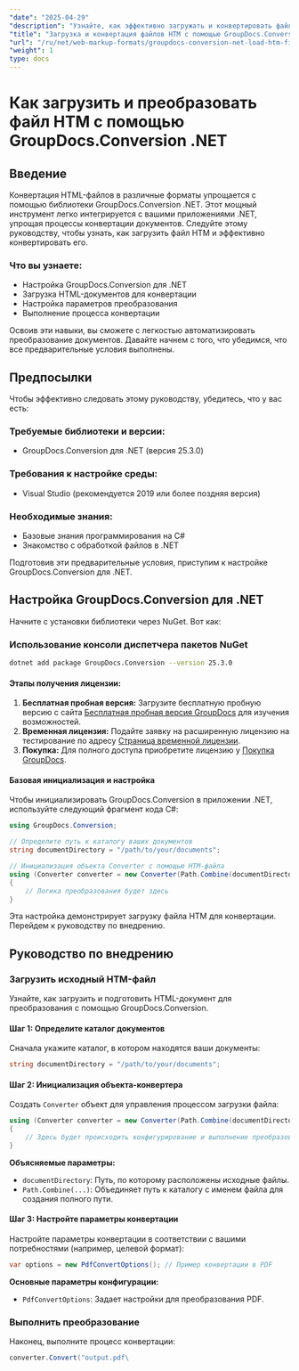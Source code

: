```yaml
---
"date": "2025-04-29"
"description": "Узнайте, как эффективно загружать и конвертировать файлы HTML с помощью GroupDocs.Conversion для .NET. Это руководство охватывает настройку, конфигурацию и практические приложения."
"title": "Загрузка и конвертация файлов HTM с помощью GroupDocs.Conversion .NET&#58; Пошаговое руководство"
"url": "/ru/net/web-markup-formats/groupdocs-conversion-net-load-htm-files/"
"weight": 1
type: docs
---
```

# Как загрузить и преобразовать файл HTM с помощью GroupDocs.Conversion .NET

## Введение

Конвертация HTML-файлов в различные форматы упрощается с помощью библиотеки GroupDocs.Conversion .NET. Этот мощный инструмент легко интегрируется с вашими приложениями .NET, упрощая процессы конвертации документов. Следуйте этому руководству, чтобы узнать, как загрузить файл HTM и эффективно конвертировать его.

### Что вы узнаете:
- Настройка GroupDocs.Conversion для .NET
- Загрузка HTML-документов для конвертации
- Настройка параметров преобразования
- Выполнение процесса конвертации

Освоив эти навыки, вы сможете с легкостью автоматизировать преобразование документов. Давайте начнем с того, что убедимся, что все предварительные условия выполнены.

## Предпосылки

Чтобы эффективно следовать этому руководству, убедитесь, что у вас есть:

### Требуемые библиотеки и версии:
- GroupDocs.Conversion для .NET (версия 25.3.0)
  

### Требования к настройке среды:
- Visual Studio (рекомендуется 2019 или более поздняя версия)

### Необходимые знания:
- Базовые знания программирования на C#
- Знакомство с обработкой файлов в .NET

Подготовив эти предварительные условия, приступим к настройке GroupDocs.Conversion для .NET.

## Настройка GroupDocs.Conversion для .NET

Начните с установки библиотеки через NuGet. Вот как:

### Использование консоли диспетчера пакетов NuGet
```bash
dotnet add package GroupDocs.Conversion --version 25.3.0
```

#### Этапы получения лицензии:
1. **Бесплатная пробная версия:** Загрузите бесплатную пробную версию с сайта [Бесплатная пробная версия GroupDocs](https://releases.groupdocs.com/conversion/net/) для изучения возможностей.
2. **Временная лицензия:** Подайте заявку на расширенную лицензию на тестирование по адресу [Страница временной лицензии](https://purchase.groupdocs.com/temporary-license/).
3. **Покупка:** Для полного доступа приобретите лицензию у [Покупка GroupDocs](https://purchase.groupdocs.com/buy).

#### Базовая инициализация и настройка

Чтобы инициализировать GroupDocs.Conversion в приложении .NET, используйте следующий фрагмент кода C#:

```csharp
using GroupDocs.Conversion;

// Определите путь к каталогу ваших документов
string documentDirectory = "/path/to/your/documents";

// Инициализация объекта Converter с помощью HTM-файла
using (Converter converter = new Converter(Path.Combine(documentDirectory, "sample.htm")))
{
    // Логика преобразования будет здесь
}
```

Эта настройка демонстрирует загрузку файла HTM для конвертации. Перейдем к руководству по внедрению.

## Руководство по внедрению

### Загрузить исходный HTM-файл

Узнайте, как загрузить и подготовить HTML-документ для преобразования с помощью GroupDocs.Conversion.

#### Шаг 1: Определите каталог документов
Сначала укажите каталог, в котором находятся ваши документы:

```csharp
string documentDirectory = "/path/to/your/documents";
```

#### Шаг 2: Инициализация объекта-конвертера
Создать `Converter` объект для управления процессом загрузки файла:

```csharp
using (Converter converter = new Converter(Path.Combine(documentDirectory, "sample.htm")))
{
    // Здесь будет происходить конфигурирование и выполнение преобразования.
}
```

**Объясняемые параметры:**
- `documentDirectory`: Путь, по которому расположены исходные файлы.
- `Path.Combine(...)`: Объединяет путь к каталогу с именем файла для создания полного пути.

#### Шаг 3: Настройте параметры конвертации
Настройте параметры конвертации в соответствии с вашими потребностями (например, целевой формат):

```csharp
var options = new PdfConvertOptions(); // Пример конвертации в PDF
```

**Основные параметры конфигурации:**
- `PdfConvertOptions`: Задает настройки для преобразования PDF.

### Выполнить преобразование
Наконец, выполните процесс конвертации:

```csharp
converter.Convert("output.pdf\